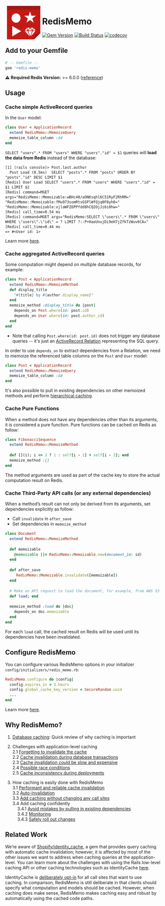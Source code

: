 <img align="left" src="https://github.com/chanzuckerberg/redis-memo/blob/main/docs/images/icon.png?raw=true" alt="drawing" width="120"/>

# RedisMemo

[![Gem Version](https://badge.fury.io/rb/redis-memo.svg)](https://badge.fury.io/rb/redis-memo)
[![Build Status](https://travis-ci.com/chanzuckerberg/redis-memo.svg?branch=main)](https://travis-ci.com/chanzuckerberg/redis-memo)
[![codecov](https://codecov.io/gh/chanzuckerberg/redis-memo/branch/main/graph/badge.svg?token=XG83PSWPG0)](https://codecov.io/gh/chanzuckerberg/redis-memo)


## Add to your Gemfile
```ruby
# -- Gemfile --
gem 'redis-memo'
```
:warning: **Required Redis Version:** >= 6.0.0 ([reference](https://github.com/chanzuckerberg/redis-memo/blob/91ec911766ad072b1e003f695c35594bb31f0e67/lib/redis_memo/memoizable/bump_version.lua#L14-L16))
## Usage
### Cache simple ActiveRecord queries
In the `User` model:
```ruby
class User < ApplicationRecord
  extend RedisMemo::MemoizeQuery
  memoize_table_column :id
end
```

`SELECT "users".* FROM "users" WHERE "users"."id" = $1` queries will **load the data from Redis** instead of the database:
```
[1] (rails console)> Post.last.author
  Post Load (0.5ms)  SELECT "posts".* FROM "posts" ORDER BY "posts"."id" DESC LIMIT $1
[Redis] User Load SELECT "users".* FROM "users" WHERE "users"."id" = $1 LIMIT $2
[Redis] command=MGET args="RedisMemo::Memoizable:wBHc40/aONKsqhl6C51RyF2RhRM=" "RedisMemo::Memoizable:fMu973somRtsGSPlWfQjq0F8yh0=" "RedisMemo::Memoizable:xjlaWFZ6PPfdd8hCQ2OjJi6i0hw="
[Redis] call_time=0.54 ms
[Redis] command=MGET args="RedisMemo:SELECT \"users\".* FROM \"users\" WHERE \"users\".\"id\" = ? LIMIT ?::P+HaeUnujDi9eH7jZfkTzWuv6CA="
[Redis] call_time=0.44 ms
=> #<User id: 1>
```
Learn more [here](https://github.com/chanzuckerberg/redis-memo/wiki/Auto-Invalidation-with-ActiveRecord).

### Cache aggregated ActiveRecord queries
Some computation might depend on multiple database records, for example:
```ruby
class Post < ApplicationRecord
  extend RedisMemo::MemoizeMethod
  def display_title
    "#{title} by #{author.display_name}"
  end
  memoize_method :display_title do |post|
    depends_on Post.where(id: post.id)
    depends_on User.where(id: post.author_id)
  end
end
```
* Note that calling `Post.where(id: post.id)` does not trigger any database queries -- it's just an [ActiveRecord Relation](https://api.rubyonrails.org/v6.1.3.1/classes/ActiveRecord/Relation.html) representing the SQL query.

In order to use `depends_on` to extract dependencies from a Relation, we need to memoize the referenced table columns on the `Post` and `User` model:
```ruby
class Post < ApplicationRecord
  extend RedisMemo::MemoizeQuery
  memoize_table_column :id
end
```

It's also possible to pull in existing dependencies on other memoized methods and perform [hierarchical caching](https://github.com/chanzuckerberg/redis-memo/wiki/Hierarchical-Caching).

### Cache Pure Functions
When a method does not have any dependencies other than its arguments, it is considered a pure function. Pure functions can be cached on Redis as follow:

```ruby
class FibonacciSequence
  extend RedisMemo::MemoizeMethod

  def [](i); i <= 2 ? 1 : self[i - 1] + self[i - 2]; end
  memoize_method :[]
end
```

The method arguments are used as part of the cache key to store the actual computation result on Redis.

### Cache Third-Party API calls (or any external dependencies)
When a method’s result can not only be derived from its arguments, set dependencies explicitly as follow:
*   Call  `invalidate` in `after_save`
*   Set dependencies in `memoize_method`

```ruby
class Document
  extend RedisMemo::MemoizeMethod

  def memoizable
    @memoizable ||= RedisMemo::Memoizable.new(document_id: id)
  end

  def after_save
     RedisMemo::Memoizable.invalidate([memoizable])
  end

  # Make an API request to load the document, for example, from AWS S3
  def load; end

  memoize_method :load do |doc|
    depends_on doc.memoizable
  end
end
```
For each `load` call, the cached result on Redis will be used until its dependencies have been invalidated.

## Configure RedisMemo
You can configure various RedisMemo options in your initializer `config/initializers/redis_memo.rb`:
```ruby
RedisMemo.configure do |config|
  config.expires_in = 3.hours
  config.global_cache_key_version = SecureRandom.uuid
  ...
end
```
Learn more [here](https://github.com/chanzuckerberg/redis-memo/wiki/Configure-RedisMemo).

## Why RedisMemo?

1. [Database caching](https://github.com/chanzuckerberg/redis-memo/wiki/Database-caching): Quick review of why caching is important
2. Challenges with application-level caching  
    2.1 [Forgetting to invalidate the cache](https://github.com/chanzuckerberg/redis-memo/wiki/Auto-Invalidation-with-ActiveRecord#forgetting-to-invalidate-the-cache)  
    2.2 [Cache invalidation during database transactions](https://github.com/chanzuckerberg/redis-memo/wiki/Cache-invalidation-during-database-transactions)  
    2.3 [Cache invalidation could be slow and expensive](https://github.com/chanzuckerberg/redis-memo/wiki/Cache-invalidation-could-be-slow-and-expensive-with-Rails-low-level-caching)  
    2.4 [Possible race conditions](https://github.com/chanzuckerberg/redis-memo/wiki/Possible-race-conditions-with-Rails-low-level-caching)  
    2.5 [Cache inconsistency during deployments](https://github.com/chanzuckerberg/redis-memo/wiki/Ensure-consistency-during-deployments)  
   
3. How caching is easily done with RedisMemo  
    3.1 [Performant and reliable cache invalidation](https://github.com/chanzuckerberg/redis-memo/wiki/Cache-invalidation-could-be-slow-and-expensive-with-Rails-low-level-caching#with-redismemo)  
    3.2 [Auto-invalidation](https://github.com/chanzuckerberg/redis-memo/wiki/Auto-Invalidation-with-ActiveRecord)  
    3.3 [Add caching without changing any call sites](https://github.com/chanzuckerberg/redis-memo/wiki/Add-caching-without-changing-any-call-sites)  
    3.4 Add caching confidently    
        &nbsp;&nbsp;&nbsp;&nbsp;3.4.1 [Avoid mistakes by pulling in existing dependencies](https://github.com/chanzuckerberg/redis-memo/wiki/Hierarchical-Caching#reuse-dependency)  
        &nbsp;&nbsp;&nbsp;&nbsp;3.4.2 [Monitoring](https://github.com/chanzuckerberg/redis-memo/wiki/Monitoring)  
        &nbsp;&nbsp;&nbsp;&nbsp;3.4.3 [Safely roll out changes](https://github.com/chanzuckerberg/redis-memo/wiki/Configure-RedisMemo#cache-sample-validation)  

## Related Work
We’re aware of [Shopify/identity_cache](https://github.com/Shopify/identity_cache), a gem that provides query caching with automatic cache invalidation; however, it is affected by most of the other issues we want to address when caching queries at the application-level. You can learn more about the challenges with using the Rails low-level caching API or other caching technologies such as IdentityCache [here](https://github.com/chanzuckerberg/redis-memo/wiki).

IdentityCache is [deliberately opt-in](https://github.com/Shopify/identity_cache#caveats) for all call sites that want to use caching. In comparison, RedisMemo is still deliberate in that clients should specify what computation and models should be cached. However, when caching does make sense, RedisMemo makes caching easy and robust by automatically using the cached code paths.
